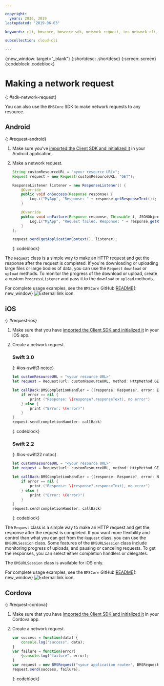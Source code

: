 ```yaml
---

copyright:
  years: 2016, 2019
lastupdated: "2019-06-03"

keywords: cli, bmscore, bmscore sdk, network request, ios network cli, android network cli, cordova network cli, mobile network request, mobile cli

subcollection: cloud-cli

---
```


{:new_window: target="_blank"}
{:shortdesc: .shortdesc}
{:screen:.screen}
{:codeblock:.codeblock}

# Making a network request
{: #sdk-network-request}

You can also use the `BMSCore` SDK to make network requests to any resource.

## Android
{: #request-android}

1. Make sure you've [imported the Client SDK and initialized it](/docs/cli/sdk?topic=cloud-cli-sdk_BMSClient#init-BMSClient-android) in your Android application.

2. Make a network request.

	```Java
	String customResourceURL = "<your resource URL>";
	Request request = new Request(customResourceURL, "GET");

	ResponseListener listener = new ResponseListener() {
		@Override
		public void onSuccess(Response response) {
			Log.i("MyApp", "Response: " + response.getResponseText());
		}

		@Override
		public void onFailure(Response response, Throwable t, JSONObject extendedInfo) {
			Log.i("MyApp", "Request failed. Response: " + response.getResponseText() + ". Error: " + t.getLocalizedMessage());
		}
	};

	request.send(getApplicationContext(), listener);
	```
	{: codeblock}

The `Request` class is a simple way to make an HTTP request and get the response after the request is completed. If you're downloading or uploading large files or large bodies of data, you can use the `Request` `download` or `upload` methods. To monitor the progress of the download or upload, create a custom `ProgressListener` and pass it to the `download` or `upload` methods.

For complete usage examples, see the `BMSCore` GitHub [README](https://github.com/ibm-bluemix-mobile-services/bms-clientsdk-android-core){: new_window} ![External link icon](../../icons/launch-glyph.svg "External link icon").


## iOS
{: #request-ios}

1. Make sure that you have [imported the Client SDK and initialized it](/docs/cli/sdk?topic=cloud-cli-sdk_BMSClient#init-BMSClient-ios) in your iOS app.

2. Create a network request.

	### Swift 3.0
	{: #ios-swift3 notoc}

	```Swift
	let customResourceURL = "<your resource URL>"
	let request = Request(url: customResourceURL, method: HttpMethod.GET)

	let callBack:BMSCompletionHandler = {(response: Response?, error: Error?) in
		if error == nil {
			print ("Response: \(response?.responseText), no error")
		} else {
			print ("Error: \(error)")
		}
	}
	request.send(completionHandler: callBack)
	```
	{: codeblock}

	### Swift 2.2
	{: #ios-swift22 notoc}

	```Swift
	let customResourceURL = "<your resource URL>"
	let request = Request(url: customResourceURL, method: HttpMethod.GET)

	let callBack:BMSCompletionHandler = {(response: Response?, error: NSError?) in
		if error == nil {
			print ("Response: \(response?.responseText), no error")
		} else {
			print ("Error: \(error)")
		}
	}
	request.send(completionHandler: callBack)
	```
	{: codeblock}

The `Request` class is a simple way to make an HTTP request and get the response after the request is completed. If you want more flexibility and control than what you can get from the `Request` class, you can use the `BMSURLSession` class. Some features of the `BMSURLSession` class include monitoring progress of uploads, and pausing or canceling requests. To get the responses, you can select either completion handlers or delegates.

The `BMSURLSession` class is available for iOS only.

For complete usage examples, see the `BMSCore` GitHub [README](https://github.com/ibm-bluemix-mobile-services/bms-clientsdk-swift-core){: new_window} ![External link icon](../../icons/launch-glyph.svg "External link icon").

## Cordova
{: #request-cordova}

1. Make sure that you have [imported the Client SDK and initialized it](/docs/cli/sdk?topic=cloud-cli-sdk_BMSClient#init-BMSClient-cordova) in your Cordova app.

2. Create a network request.

	```Javascript
	var success = function(data) {
		console.log("success", data);
	}
	var failure = function(error)
		{console.log("failure", error);
	}
	var request = new BMSRequest("<your application route>", BMSRequest.GET);
	request.send(success, failure);
	```
	{: codeblock}
